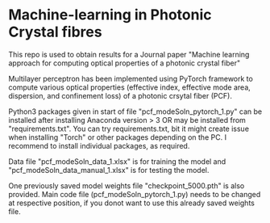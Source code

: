 # Machine-learning in Photonic Crystal fibres
This repo is used to obtain results for a Journal paper "Machine learning approach for computing optical properties of a photonic crystal fiber"

Multilayer perceptron has been implemented using PyTorch framework to compute various optical properties (effective index, effective mode area, dispersion, and confinement loss) of a photonic crsytal fiber (PCF).

Python3 packages given in start of file "pcf_modeSoln_pytorch_1.py" can be installed after installing Anaconda version > 3 OR may be installed from "requirements.txt". You can try requirements.txt, bit it might create issue when installing "Torch" or other packages depending on the PC. I recommend to install individual packages, as required.

Data file "pcf_modeSoln_data_1.xlsx" is for training the model and "pcf_modeSoln_data_manual_1.xlsx" is for testing the model.

One previously saved model weights file "checkpoint_5000.pth" is also provided. Main code file (pcf_modeSoln_pytorch_1.py) needs to be changed at respective position, if you donot want to use this already saved weights file.
